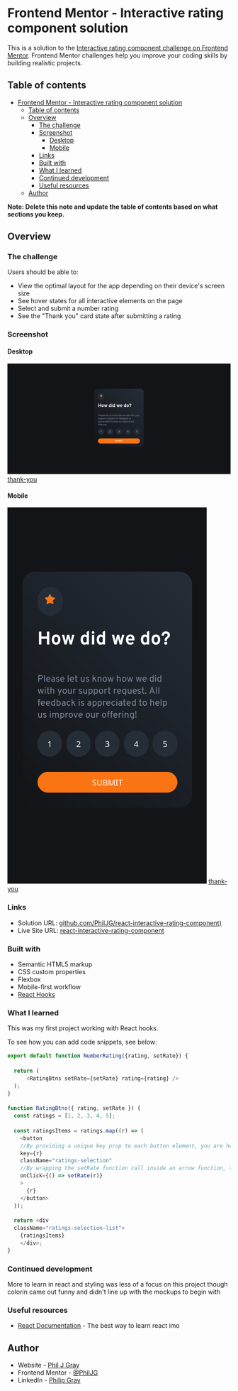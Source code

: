 # Frontend Mentor - Interactive rating component solution

This is a solution to the [Interactive rating component challenge on Frontend Mentor](https://www.frontendmentor.io/challenges/interactive-rating-component-koxpeBUmI). Frontend Mentor challenges help you improve your coding skills by building realistic projects. 

## Table of contents

- [Frontend Mentor - Interactive rating component solution](#frontend-mentor---interactive-rating-component-solution)
  - [Table of contents](#table-of-contents)
  - [Overview](#overview)
    - [The challenge](#the-challenge)
    - [Screenshot](#screenshot)
      - [Desktop](#desktop)
      - [Mobile](#mobile)
    - [Links](#links)
    - [Built with](#built-with)
    - [What I learned](#what-i-learned)
    - [Continued development](#continued-development)
    - [Useful resources](#useful-resources)
  - [Author](#author)

**Note: Delete this note and update the table of contents based on what sections you keep.**

## Overview

### The challenge

Users should be able to:

- View the optimal layout for the app depending on their device's screen size
- See hover states for all interactive elements on the page
- Select and submit a number rating
- See the "Thank you" card state after submitting a rating

### Screenshot

#### Desktop 
![rating](./design/rating-desktop.png)
[thank-you](./design/rating-desktop.png)

#### Mobile 
![rating](./design/rating-mobile.png)
[thank-you](./design/rating-mobile.png)

### Links

- Solution URL: [github.com/PhilJG/react-interactive-rating-component)](https://github.com/PhilJG/react-interactive-rating-component)
- Live Site URL: [react-interactive-rating-component](https://philjg.github.io/react-interactive-rating-component/)


### Built with

- Semantic HTML5 markup
- CSS custom properties
- Flexbox
- Mobile-first workflow
- [React Hooks](https://reactjs.org/) 


### What I learned

This was my first project working with React hooks. 

To see how you can add code snippets, see below:

```js 
export default function NumberRating({rating, setRate}) {

  return (
      <RatingBtns setRate={setRate} rating={rating} />
  );
}

function RatingBtns({ rating, setRate }) {
  const ratings = [1, 2, 3, 4, 5];

  const ratingsItems = ratings.map((r) => (
    <button 
    //By providing a unique key prop to each button element, you are helping React to identify each element uniquely and optimize the rendering performance.
    key={r}
    className="ratings-selection" 
    //By wrapping the setRate function call inside an arrow function, to delay the execution of the function until the button is clicked and you are not directly updating the state of the App component while it is still rendering.
    onClick={() => setRate(r)}
    >
      {r}
    </button>
  ));

  return <div 
  className="ratings-selection-list">
    {ratingsItems}
    </div>;
}
```

### Continued development

More to learn in react and styling was less of a focus on this project though colorin came out funny and didn't line up with the mockups to begin with

### Useful resources

- [React Documentation](https://react.dev/) - The best way to learn react imo


## Author

- Website - [Phil J Gray](https://www.philjgray.ca)
- Frontend Mentor - [@PhilJG](https://www.frontendmentor.io/profile/PhilJG)
- LinkedIn - [Philip Gray](https://www.linkedin.com/in/phil-j-gray/)

